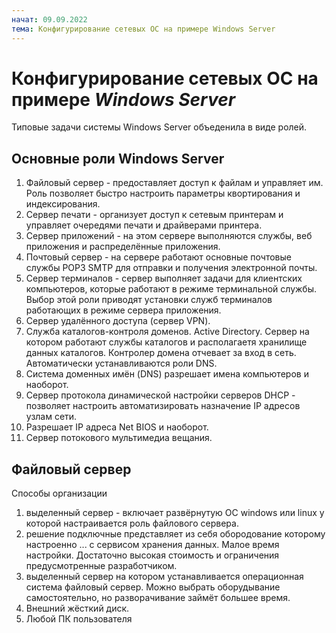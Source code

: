 ```yaml
---
начат: 09.09.2022
тема: Конфигурирование сетевых ОС на примере Windows Server
---
```


# Конфигурирование сетевых ОС на примере *Windows Server*
Типовые задачи системы Windows Server объеденила в виде ролей.

## Основные роли Windows Server
1) Файловый сервер - предоставляет доступ к файлам и управляет им. Роль позволяет быстро настроить параметры квортирования и индексирования.
2) Сервер печати - организует доступ к сетевым принтерам и управляет очередями печати и драйверами принтера.
3) Сервер приложений - на этом сервере выполняются службы, веб приложения и распределённые приложения.
4) Почтовый сервер - на сервере работают основные почтовые службы POP3 SMTP для отправки и получения электронной почты.
5) Сервер терминалов - сервер выполняет задачи для клиентских компьютеров, которые работают в режиме терминальной службы. Выбор этой роли приводят установки служб терминалов работающих в режиме сервера приложения.
6) Сервер удалённого доступа (сервер VPN).
7) Служба каталогов-контроля доменов. Active Directory. Сервер на котором работают службы каталогов и располагаетя хранилище данных каталогов. Контролер домена отчевает за вход в сеть. Автоматически устанавливаются роли DNS.
8) Система доменных имён (DNS) разрешает имена компьютеров и наоборот.
9) Сервер протокола динамической настройки серверов DHCP - позволяет настроить автоматизировать назначение IP адресов узлам сети.
10) Разрешает IP адреса Net BIOS и наоборот.
11) Сервер потокового мультимедиа вещания.

## Файловый сервер
Способы организации
1) выделенный сервер - включает развёрнутую ОС windows или linux у которой настраивается роль файлового сервера.
2) решение подключные представляет из себя обородование которому настроенно ... с сервисом хранения данных. Малое время настройки. Достаточно высокая стоимость и ограничения предусмотренные разработчиком.
3) выделенный сервер на котором устанавливается операционная система файловый сервер. Можно выбрать оборудывание самостоятельно, но разворачивание займёт большее время.
4) Внешний жёсткий диск.
5) Любой ПК пользователя